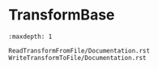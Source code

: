 # TransformBase

```{toctree}
:maxdepth: 1

ReadTransformFromFile/Documentation.rst
WriteTransformToFile/Documentation.rst
```
